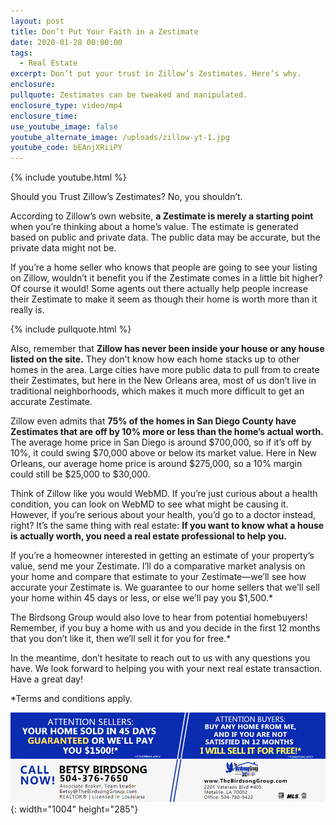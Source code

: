```yaml
---
layout: post
title: Don’t Put Your Faith in a Zestimate
date: 2020-01-28 00:00:00
tags:
  - Real Estate
excerpt: Don’t put your trust in Zillow’s Zestimates. Here’s why.
enclosure:
pullquote: Zestimates can be tweaked and manipulated.
enclosure_type: video/mp4
enclosure_time:
use_youtube_image: false
youtube_alternate_image: /uploads/zillow-yt-1.jpg
youtube_code: bEAnjXRiiPY
---
```


{% include youtube.html %}

Should you Trust Zillow’s Zestimates? No, you shouldn’t.

According to Zillow’s own website, **a Zestimate is merely a starting point** when you’re thinking about a home’s value. The estimate is generated based on public and private data. The public data may be accurate, but the private data might not be.

If you’re a home seller who knows that people are going to see your listing on Zillow, wouldn’t it benefit you if the Zestimate comes in a little bit higher? Of course it would\! Some agents out there actually help people increase their Zestimate to make it seem as though their home is worth more than it really is.

{% include pullquote.html %}

Also, remember that **Zillow has never been inside your house or any house listed on the site.** They don’t know how each home stacks up to other homes in the area. Large cities have more public data to pull from to create their Zestimates, but here in the New Orleans area, most of us don’t live in traditional neighborhoods, which makes it much more difficult to get an accurate Zestimate.

Zillow even admits that **75% of the homes in San Diego County have Zestimates that are off by 10% more or less than the home’s actual worth.** The average home price in San Diego is around $700,000, so if it’s off by 10%, it could swing $70,000 above or below its market value. Here in New Orleans, our average home price is around $275,000, so a 10% margin could still be $25,000 to $30,000.

Think of Zillow like you would WebMD. If you’re just curious about a health condition, you can look on WebMD to see what might be causing it. However, if you’re serious about your health, you’d go to a doctor instead, right? It’s the same thing with real estate: **If you want to know what a house is actually worth, you need a real estate professional to help you.**

If you’re a homeowner interested in getting an estimate of your property’s value, send me your Zestimate. I’ll do a comparative market analysis on your home and compare that estimate to your Zestimate—we’ll see how accurate your Zestimate is. We guarantee to our home sellers that we’ll sell your home within 45 days or less, or else we’ll pay you $1,500.\*

The Birdsong Group would also love to hear from potential homebuyers\! Remember, if you buy a home with us and you decide in the first 12 months that you don’t like it, then we’ll sell it for you for free.\*

In the meantime, don’t hesitate to reach out to us with any questions you have. We look forward to helping you with your next real estate transaction. Have a great day\!

\*Terms and conditions apply.

![](/uploads/betsy-with-usp-1.jpg){: width="1004" height="285"}